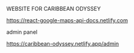 WEBSITE FOR CARIBBEAN ODYSSEY

https://react-google-maps-api-docs.netlify.com

admin panel

https://caribbean-odyssey.netlify.app/admin
